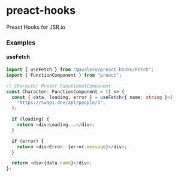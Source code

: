 # preact-hooks

Preact Hooks for JSR.io

### Examples

#### useFetch

```typescript
import { useFetch } from "@avalero/preact-hooks/Fetch";
import { FunctionComponent } from "preact";

// Character Preact FunctionalComponent
const Character: FunctionComponent = () => {
  const { data, loading, error } = useFetch<{ name: string }>(
    "https://swapi.dev/api/people/1",
  );

  if (loading) {
    return <div>Loading...</div>;
  }

  if (error) {
    return <div>Error: {error.message}</div>;
  }

  return <div>{data.name}</div>;
};
```

